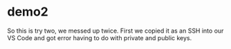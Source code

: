 # demo2

So this is try two, we messed up twice. First we copied it as an SSH into our VS Code and got error having to do with private and public keys.
